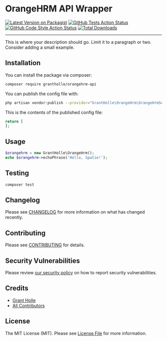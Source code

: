 # OrangeHRM API Wrapper

[![Latest Version on Packagist](https://img.shields.io/packagist/v/grantholle/orangehrm-api.svg?style=flat-square)](https://packagist.org/packages/grantholle/orangehrm-api)
[![GitHub Tests Action Status](https://img.shields.io/github/workflow/status/grantholle/orangehrm-api/run-tests?label=tests)](https://github.com/grantholle/orangehrm-api/actions?query=workflow%3Arun-tests+branch%3Amain)
[![GitHub Code Style Action Status](https://img.shields.io/github/workflow/status/grantholle/orangehrm-api/Check%20&%20fix%20styling?label=code%20style)](https://github.com/grantholle/orangehrm-api/actions?query=workflow%3A"Check+%26+fix+styling"+branch%3Amain)
[![Total Downloads](https://img.shields.io/packagist/dt/grantholle/orangehrm-api.svg?style=flat-square)](https://packagist.org/packages/grantholle/orangehrm-api)

---

This is where your description should go. Limit it to a paragraph or two. Consider adding a small example.

## Installation

You can install the package via composer:

```bash
composer require grantholle/orangehrm-api
```

You can publish the config file with:

```bash
php artisan vendor:publish --provider="GrantHolle\OrangeHrm\OrangeHrmServiceProvider" --tag="orangehrm-api-config"
```

This is the contents of the published config file:

```php
return [
];
```

## Usage

```php
$orangehrm = new GrantHolle\OrangeHrm();
echo $orangehrm->echoPhrase('Hello, Spatie!');
```

## Testing

```bash
composer test
```

## Changelog

Please see [CHANGELOG](CHANGELOG.md) for more information on what has changed recently.

## Contributing

Please see [CONTRIBUTING](.github/CONTRIBUTING.md) for details.

## Security Vulnerabilities

Please review [our security policy](../../security/policy) on how to report security vulnerabilities.

## Credits

- [Grant Holle](https://github.com/grantholle)
- [All Contributors](../../contributors)

## License

The MIT License (MIT). Please see [License File](LICENSE.md) for more information.
